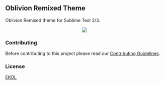 ## Oblivion Remixed Theme

Oblivion Remixed theme for Sublime Text 2/3.

<p align="center">
<img src="https://gh.kaos.io/oblivion-remixed.png" />
</p>

### Contributing

Before contributing to this project please read our [Contributing Guidelines](https://github.com/essentialkaos/contributing-guidelines#contributing-guidelines).

### License

[EKOL](https://essentialkaos.com/ekol)
